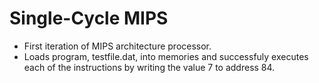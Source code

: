 # Single-Cycle MIPS
- First iteration of MIPS architecture processor.
- Loads program, testfile.dat, into memories and successfuly executes each of the instructions by writing the value 7 to address 84. 
